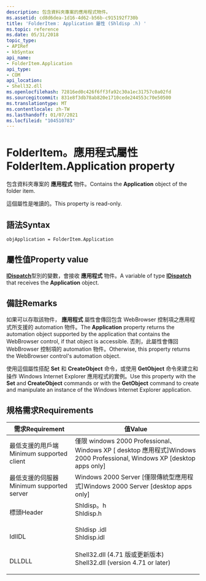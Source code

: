 ```yaml
---
description: 包含資料夾專案的應用程式物件。
ms.assetid: cd8d6dea-1d16-4d62-b56b-c915192f730b
title: 'FolderItem： Application 屬性 (Shldisp .h) '
ms.topic: reference
ms.date: 05/31/2018
topic_type:
- APIRef
- kbSyntax
api_name:
- FolderItem.Application
api_type:
- COM
api_location:
- Shell32.dll
ms.openlocfilehash: 72816ed0c426f6ff3fa92c30a1ec31757c0a02fd
ms.sourcegitcommit: 831e8f3db78ab820e1710cede244553c70e50500
ms.translationtype: MT
ms.contentlocale: zh-TW
ms.lasthandoff: 01/07/2021
ms.locfileid: "104510783"
---
```

# <a name="folderitemapplication-property"></a><span data-ttu-id="f5950-103">FolderItem。應用程式屬性</span><span class="sxs-lookup"><span data-stu-id="f5950-103">FolderItem.Application property</span></span>

<span data-ttu-id="f5950-104">包含資料夾專案的 **應用程式** 物件。</span><span class="sxs-lookup"><span data-stu-id="f5950-104">Contains the **Application** object of the folder item.</span></span>

<span data-ttu-id="f5950-105">這個屬性是唯讀的。</span><span class="sxs-lookup"><span data-stu-id="f5950-105">This property is read-only.</span></span>

## <a name="syntax"></a><span data-ttu-id="f5950-106">語法</span><span class="sxs-lookup"><span data-stu-id="f5950-106">Syntax</span></span>


```JScript
objApplication = FolderItem.Application
```



## <a name="property-value"></a><span data-ttu-id="f5950-107">屬性值</span><span class="sxs-lookup"><span data-stu-id="f5950-107">Property value</span></span>

<span data-ttu-id="f5950-108">[**IDispatch**](/windows/win32/api/oaidl/nn-oaidl-idispatch)型別的變數，會接收 **應用程式** 物件。</span><span class="sxs-lookup"><span data-stu-id="f5950-108">A variable of type [**IDispatch**](/windows/win32/api/oaidl/nn-oaidl-idispatch) that receives the **Application** object.</span></span>

## <a name="remarks"></a><span data-ttu-id="f5950-109">備註</span><span class="sxs-lookup"><span data-stu-id="f5950-109">Remarks</span></span>

<span data-ttu-id="f5950-110">如果可以存取該物件， **應用程式** 屬性會傳回包含 WebBrowser 控制項之應用程式所支援的 automation 物件。</span><span class="sxs-lookup"><span data-stu-id="f5950-110">The **Application** property returns the automation object supported by the application that contains the WebBrowser control, if that object is accessible.</span></span> <span data-ttu-id="f5950-111">否則，此屬性會傳回 WebBrowser 控制項的 automation 物件。</span><span class="sxs-lookup"><span data-stu-id="f5950-111">Otherwise, this property returns the WebBrowser control's automation object.</span></span>

<span data-ttu-id="f5950-112">使用這個屬性搭配 **Set** 和 **CreateObject** 命令，或使用 **GetObject** 命令來建立和操作 Windows Internet Explorer 應用程式的實例。</span><span class="sxs-lookup"><span data-stu-id="f5950-112">Use this property with the **Set** and **CreateObject** commands or with the **GetObject** command to create and manipulate an instance of the Windows Internet Explorer application.</span></span>

## <a name="requirements"></a><span data-ttu-id="f5950-113">規格需求</span><span class="sxs-lookup"><span data-stu-id="f5950-113">Requirements</span></span>



| <span data-ttu-id="f5950-114">需求</span><span class="sxs-lookup"><span data-stu-id="f5950-114">Requirement</span></span> | <span data-ttu-id="f5950-115">值</span><span class="sxs-lookup"><span data-stu-id="f5950-115">Value</span></span> |
|-------------------------------------|----------------------------------------------------------------------------------------------------------------|
| <span data-ttu-id="f5950-116">最低支援的用戶端</span><span class="sxs-lookup"><span data-stu-id="f5950-116">Minimum supported client</span></span><br/> | <span data-ttu-id="f5950-117">僅限 windows 2000 Professional、Windows XP \[ desktop 應用程式\]</span><span class="sxs-lookup"><span data-stu-id="f5950-117">Windows 2000 Professional, Windows XP \[desktop apps only\]</span></span><br/>                                         |
| <span data-ttu-id="f5950-118">最低支援的伺服器</span><span class="sxs-lookup"><span data-stu-id="f5950-118">Minimum supported server</span></span><br/> | <span data-ttu-id="f5950-119">Windows 2000 Server \[僅限傳統型應用程式\]</span><span class="sxs-lookup"><span data-stu-id="f5950-119">Windows 2000 Server \[desktop apps only\]</span></span><br/>                                                           |
| <span data-ttu-id="f5950-120">標頭</span><span class="sxs-lookup"><span data-stu-id="f5950-120">Header</span></span><br/>                   | <dl> <span data-ttu-id="f5950-121"><dt>Shldisp。h</dt></span><span class="sxs-lookup"><span data-stu-id="f5950-121"><dt>Shldisp.h</dt></span></span> </dl>                           |
| <span data-ttu-id="f5950-122">Idl</span><span class="sxs-lookup"><span data-stu-id="f5950-122">IDL</span></span><br/>                      | <dl> <span data-ttu-id="f5950-123"><dt>Shldisp .idl</dt></span><span class="sxs-lookup"><span data-stu-id="f5950-123"><dt>Shldisp.idl</dt></span></span> </dl>                         |
| <span data-ttu-id="f5950-124">DLL</span><span class="sxs-lookup"><span data-stu-id="f5950-124">DLL</span></span><br/>                      | <dl> <span data-ttu-id="f5950-125"><dt>Shell32.dll (4.71 版或更新版本) </dt></span><span class="sxs-lookup"><span data-stu-id="f5950-125"><dt>Shell32.dll (version 4.71 or later)</dt></span></span> </dl> |



 

 
